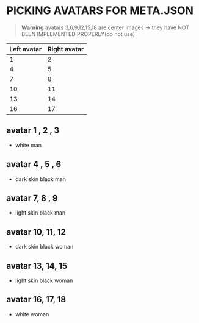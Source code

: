 # PICKING AVATARS FOR META.JSON
> **Warning**
> avatars 3,6,9,12,15,18 are center images -> they have NOT BEEN IMPLEMENTED PROPERLY(do not use)

Left avatar  | Right avatar
------------- | -------------
1  | 2
4 |5
7| 8
10| 11
13| 14
16|17

## avatar 1 , 2 , 3
- white man

## avatar 4 , 5 , 6
- dark skin black man

## avatar 7, 8 , 9
- light skin black man

## avatar 10, 11, 12
- dark skin black woman

## avatar 13, 14, 15
- light skin black woman

## avatar 16, 17, 18
- white woman
